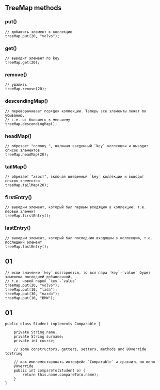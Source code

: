 ## TreeMap methods
### put()
```
// добавить элемент в коллекцию
treeMap.put(20, "volvo");
```

### get()
```
// выводит элемент по key
treeMap.get(20);
```

### remove()
```
// удалить
treeMap.remove(20);
```

### descendingMap()
```
// переворачивает порядок коллекции. Теперь все элементы лежат по убыванию,
// т.е. от большего к меньшему
treeMap.descendingMap();
```

### headMap()
```
// обрезает "голову ", включая введенный `key` коллекции и выводит список элементов
treeMap.headMap(20);
```

### tailMap()
```
// обрезает "хвост", включая введенный `key` коллекции и выводит список элементов
treeMap.tailMap(20);
```

### firstEntry()
```
// выводим элемент, который был первым входящим в коллекцию, т.е. первый элемент
treeMap.firstEntry();
```

### lastEntry()
```
// выводим элемент, который был последним входящим в коллекцию, т.е. последний элемент
treeMap.lastEntry();
```


## 01
```
// если значение `key` повторяется, то вся пара `key`-`value` будет заменена последней добавленной,
// т.е. новой парой `key`-`value`
treeMap.put(20, "volvo");
treeMap.put(10, "lada");
treeMap.put(30, "mazda");
treeMap.put(10, "BMW");
```


## 01
```
public class Student implements Comparable {

	private String name;
	private String surname;
	private int course;

	// some constructors, getters, setters, methods and @Override toString

	// как имплементировать интерфейс `Comparable` и сравнить по полю
	@Override
	public int compareTo(Student o) {
		return this.name.compareTo(o.name);
	}
}
```
